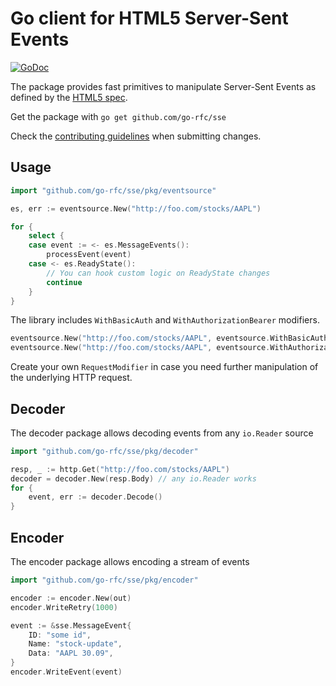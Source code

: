 # Go client for HTML5 Server-Sent Events

[![GoDoc](https://pkg.go.dev/badge/github.com/go-rfc/sse/pkg/eventsource)](https://pkg.go.dev/github.com/go-rfc/sse/pkg/eventsource)

The package provides fast primitives to manipulate Server-Sent Events as
defined by the [HTML5 spec](https://html.spec.whatwg.org/multipage/server-sent-events.html).

Get the package with `go get github.com/go-rfc/sse`

Check the [contributing guidelines](CONTRIBUTING.md) when submitting changes.

## Usage

```go
import "github.com/go-rfc/sse/pkg/eventsource"

es, err := eventsource.New("http://foo.com/stocks/AAPL")

for {
    select {
    case event := <- es.MessageEvents():
        processEvent(event)
    case <- es.ReadyState():
        // You can hook custom logic on ReadyState changes
        continue
    }
}
```

The library includes `WithBasicAuth` and `WithAuthorizationBearer` modifiers.

```go
eventsource.New("http://foo.com/stocks/AAPL", eventsource.WithBasicAuth("user", "password"))
eventsource.New("http://foo.com/stocks/AAPL", eventsource.WithAuthorizationBearer("token"))
```

Create your own `RequestModifier` in case you need further manipulation of the
underlying HTTP request.
## Decoder

The decoder package allows decoding events from any `io.Reader` source

```go
import "github.com/go-rfc/sse/pkg/decoder"

resp, _ := http.Get("http://foo.com/stocks/AAPL")
decoder = decoder.New(resp.Body) // any io.Reader works
for {
    event, err := decoder.Decode()
}
```

## Encoder

The encoder package allows encoding a stream of events

```go
import "github.com/go-rfc/sse/pkg/encoder"

encoder := encoder.New(out)
encoder.WriteRetry(1000)

event := &sse.MessageEvent{
    ID: "some id",
    Name: "stock-update",
    Data: "AAPL 30.09",
}
encoder.WriteEvent(event)
```

